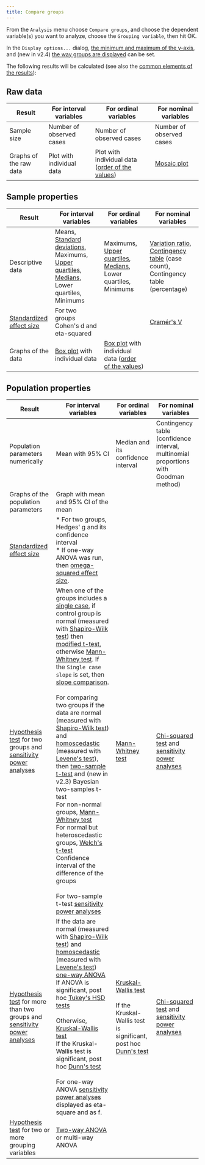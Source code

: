 ```yaml
---
title: Compare groups
---
```

From the `Analysis` menu choose `Compare groups`, and choose the dependent variable(s) you want to analyze, choose the `Grouping variable`, then hit OK.

In the `Display options...` dialog, [the minimum and maximum of the y-axis](Displaying-the-data-and-results-graphically#range-of-the-axes), and (new in v2.4) [the way groups are displayed](Displaying-the-data-and-results-graphically#displaying-factors-and-groups-in-x-axis-colors-and-panels) can be set.

The following results will be calculated (see also the [common elements of the results](Common-elements-of-the-analysis-results)):

## Raw data

|Result|For interval variables|For ordinal variables|For nominal variables
|---|---|---|---|
|Sample size | Number of observed cases | Number of observed cases | Number of observed cases
|Graphs of the raw data|Plot with individual data|Plot with individual data ([order of the values](Displaying-ordinal-and-nominal-data))|[Mosaic plot](https://en.wikipedia.org/wiki/Mosaic_plot)

## Sample properties

|Result|For interval variables|For ordinal variables|For nominal variables
|---|---|---|---|
|Descriptive data|Means, [Standard deviations](https://en.wikipedia.org/wiki/Standard_deviation), Maximums, [Upper quartiles](https://en.wikipedia.org/wiki/Quartile), [Medians](https://en.wikipedia.org/wiki/Median), Lower quartiles, Minimums|Maximums, [Upper quartiles](https://en.wikipedia.org/wiki/Quartile), [Medians](https://en.wikipedia.org/wiki/Median), Lower quartiles, Minimums|[Variation ratio](https://en.wikipedia.org/wiki/Variation_ratio), [Contingency table](https://en.wikipedia.org/wiki/Contingency_table) (case count), Contingency table (percentage)
|[Standardized effect size](Standardized-effect-sizes)|For two groups Cohen's d and eta-squared| |[Cramér's V](https://en.wikipedia.org/wiki/Cram%C3%A9r%27s_V)
|Graphs of the data|[Box plot](Box-plots) with individual data|[Box plot](Box-plots) with individual data ([order of the values](Displaying-ordinal-and-nominal-data))|

## Population properties

|Result|For interval variables|For ordinal variables|For nominal variables
|---|---|---|---|
|Population parameters numerically|Mean with 95% CI|Median and its confidence interval|Contingency table (confidence interval, multinomial proportions with Goodman method)
|Graphs of the population parameters|Graph with mean and 95% CI of the mean| | 
|[Standardized effect size](Standardized-effect-sizes)|* For two groups, Hedges' g and its confidence interval<br>* If one-way ANOVA was run, then [omega-squared effect size](https://en.wikipedia.org/wiki/Effect_size#Omega-squared_(%CF%892)).| | 
|[Hypothesis test](Hypothesis-tests) for two groups and [sensitivity power analyses](Power-analysis)|When one of the groups includes a [single case](Single-case-analyses), if control group is normal (measured with [Shapiro-Wilk test](https://en.wikipedia.org/wiki/Shapiro%E2%80%93Wilk_test)) then [modified t-test](Single-case-analyses), otherwise [Mann-Whitney test](https://en.wikipedia.org/wiki/Mann%E2%80%93Whitney_U_test). If the `Single case slope` is set, then [slope comparison](Single-case-analyses).<br><br>For comparing two groups if the data are normal (measured with [Shapiro-Wilk test](https://en.wikipedia.org/wiki/Shapiro%E2%80%93Wilk_test)) and [homoscedastic](https://en.wikipedia.org/wiki/Homoscedasticity) (measured with [Levene's test](https://github.com/cogstat/cogstat/wiki/Differences-in-calculations-between-CogStat-and-other-programs#levenes-test)), then [two-sample t-test](https://en.wikipedia.org/wiki/Student%27s_t-test) and (new in v2.3) Bayesian two-samples t-test<br>For non-normal groups, [Mann-Whitney test](https://en.wikipedia.org/wiki/Mann%E2%80%93Whitney_U_test)<br>For normal but heteroscedastic groups, [Welch's t-test](https://en.wikipedia.org/wiki/Welch%27s_t-test)<br>Confidence interval of the difference of the groups<br><br>For two-sample t-test [sensitivity power analyses](Power-analysis)|[Mann-Whitney test](https://en.wikipedia.org/wiki/Mann%E2%80%93Whitney_U_test)|[Chi-squared test](https://en.wikipedia.org/wiki/Pearson%27s_chi-squared_test) and [sensitivity power analyses](Power-analysis)
|[Hypothesis test](Hypothesis-tests) for more than two groups and [sensitivity power analyses](Power-analysis)|If the data are normal (measured with [Shapiro-Wilk test](https://en.wikipedia.org/wiki/Shapiro%E2%80%93Wilk_test)) and [homoscedastic](https://en.wikipedia.org/wiki/Homoscedasticity) (measured with [Levene's test](https://github.com/cogstat/cogstat/wiki/Differences-in-calculations-between-CogStat-and-other-programs#levenes-test)) [one-way ANOVA](https://en.wikipedia.org/wiki/One-way_analysis_of_variance)<br>If ANOVA is significant, post hoc [Tukey's HSD tests](https://en.wikipedia.org/wiki/Tukey%27s_range_test)<br><br>Otherwise, [Kruskal-Wallis test](https://en.wikipedia.org/wiki/Kruskal%E2%80%93Wallis_one-way_analysis_of_variance)<br>If the Kruskal-Wallis test is significant, post hoc [Dunn's test](https://en.wikipedia.org/wiki/Kruskal%E2%80%93Wallis_one-way_analysis_of_variance)<br><br>For one-way ANOVA [sensitivity power analyses](Power-analysis) displayed as eta-square and as f.|[Kruskal-Wallis test](https://en.wikipedia.org/wiki/Kruskal%E2%80%93Wallis_one-way_analysis_of_variance)<br><br>If the Kruskal-Wallis test is significant, post hoc [Dunn's test](https://en.wikipedia.org/wiki/Kruskal%E2%80%93Wallis_one-way_analysis_of_variance)|[Chi-squared test](https://en.wikipedia.org/wiki/Pearson%27s_chi-squared_test) and [sensitivity power analyses](Power-analysis)
|[Hypothesis test](Hypothesis-tests) for two or more grouping variables|[Two-way ANOVA](https://en.wikipedia.org/wiki/Two-way_analysis_of_variance) or multi-way ANOVA ||
